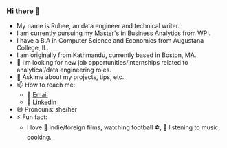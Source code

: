 ### Hi there 👋

- My name is Ruhee, an data engineer and technical writer.
- I am currently pursuing my Master's in Business Analytics from WPI. 
- I have a B.A in Computer Science and Economics from Augustana College, IL. 
- I am originally from Kathmandu, currently based in Boston, MA.
- 👯 I’m looking for new job opportunities/internships related to analytical/data engineering roles.
- 💬 Ask me about my projects, tips, etc.
- 📫 How to reach me: 
    - :e-mail: [Email](http://mailto:rshrestha@wpi.edu)
    - :office: [Linkedin](http://linkedin.com/in/ruhee-shrestha)
- 😄 Pronouns: she/her
- ⚡ Fun fact: 
    - I love :movie_camera: indie/foreign films, watching football ⚽,  🎵 listening to music, cooking.

